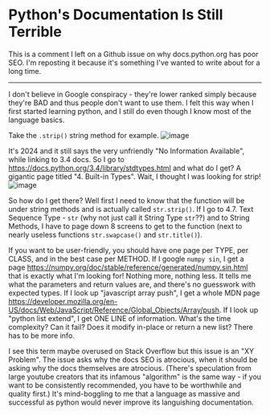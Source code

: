 # Python's Documentation Is Still Terrible

This is a comment I left on a Github issue on why docs.python.org has poor SEO.
I'm reposting it because it's something I've wanted to write about for a long time.

---

I don't believe in Google conspiracy - they're lower ranked simply because they're BAD and thus people don't want to use them. I felt this way when I first started learning python, and I still do even though I know most of the language basics.

Take the `.strip()` string method for example. 
![image](https://github.com/user-attachments/assets/87f8bbb3-3190-4215-9ba3-5d3ab1fa666a)

It's 2024 and it still says the very unfriendly "No Information Available", while linking to 3.4 docs. So I go to https://docs.python.org/3.4/library/stdtypes.html and what do I get? A gigantic page titled "4. Built-in Types". Wait, I thought I was looking for strip! 
![image](https://github.com/user-attachments/assets/8461f2f8-fc2f-4b09-b456-427daaa03c9d)

So how do I get there? Well first I need to know that the function will be under string methods and is actually called `str.strip()`. If I go to 4.7. Text Sequence Type - `str` (why not just call it String Type `str`??) and to String Methods, I have to page down 8 screens to get to the function (next to nearly useless functions `str.swapcase()` and `str.title()`).

If you want to be user-friendly, you should have one page per TYPE, per CLASS, and in the best case per METHOD. If I google `numpy sin`, I get a page https://numpy.org/doc/stable/reference/generated/numpy.sin.html that is exactly what I'm looking for! Nothing more, nothing less. It tells me what the parameters and return values are, and there's no guesswork with expected types. If I look up "javascript array push", I get a whole MDN page https://developer.mozilla.org/en-US/docs/Web/JavaScript/Reference/Global_Objects/Array/push. If I look up "python list extend", I get ONE LINE of information. What's the time complexity? Can it fail? Does it modify in-place or return a new list? There has to be more info.

I see this term maybe overused on Stack Overflow but this issue is an "XY Problem". The issue asks why the docs SEO is atrocious, when it should be asking why the docs themselves are atrocious. (There's speculation from large youtube creators that its infamous "algorithm" is the same way - if you want to be consistently recommended, you have to be worthwhile and quality first.) It's mind-boggling to me that a language as massive and successful as python would never improve its languishing documentation.

